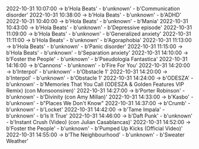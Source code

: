 2022-10-31 10:07:00 -> b'Hola Beats' - b'unknown' - b'Communication disorder'
2022-10-31 10:38:00 -> b'Hola Beats' - b'unknown' - b'ADHD'
2022-10-31 10:40:00 -> b'Hola Beats' - b'unknown' - b'Mania'
2022-10-31 10:43:00 -> b'Hola Beats' - b'unknown' - b'Depressive episode'
2022-10-31 11:09:00 -> b'Hola Beats' - b'unknown' - b'Generalized anxiety'
2022-10-31 11:11:00 -> b'Hola Beats' - b'unknown' - b'Agoraphobia'
2022-10-31 11:13:00 -> b'Hola Beats' - b'unknown' - b'Panic disorder'
2022-10-31 11:15:00 -> b'Hola Beats' - b'unknown' - b'Separation anxiety'
2022-10-31 14:10:00 -> b'Foster the People' - b'unknown' - b'Pseudologia Fantastica'
2022-10-31 14:16:00 -> b'Cannons' - b'unknown' - b'Fire For You'
2022-10-31 14:20:00 -> b'Interpol' - b'unknown' - b'Obstacle 1'
2022-10-31 14:20:00 -> b'Interpol' - b'unknown' - b'Obstacle 1'
2022-10-31 14:24:00 -> b'ODESZA' - b'unknown' - b'Memories That You Call (ODESZA & Golden Features VIP Remix) (con Monsoonsiren)'
2022-10-31 14:27:00 -> b'Porter Robinson' - b'unknown' - b'Divinity (con Amy Millan)'
2022-10-31 14:33:00 -> b'Kasbo' - b'unknown' - b"Places We Don't Know"
2022-10-31 14:37:00 -> b'Crumb' - b'unknown' - b'Locket'
2022-10-31 14:42:00 -> b'Tame Impala' - b'unknown' - b'Is It True'
2022-10-31 14:46:00 -> b'Daft Punk' - b'unknown' - b'Instant Crush (Video) (con Julian Casablancas)'
2022-10-31 14:52:00 -> b'Foster the People' - b'unknown' - b'Pumped Up Kicks (Official Video)'
2022-10-31 14:55:00 -> b'The Neighbourhood' - b'unknown' - b'Sweater Weather'
